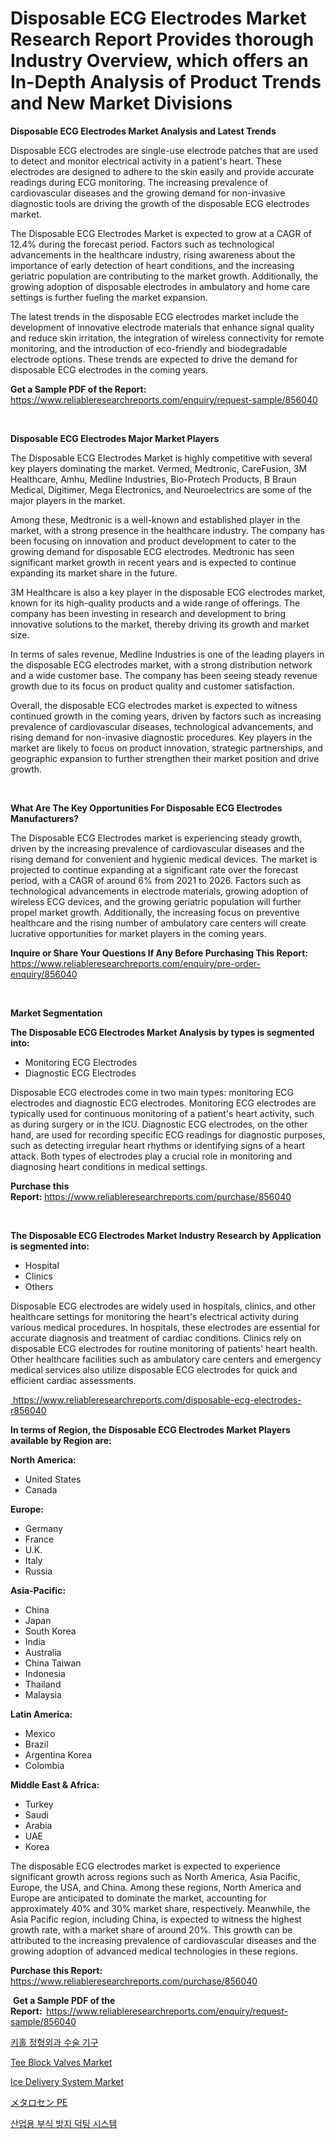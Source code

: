 <p><h1>Disposable ECG Electrodes Market Research Report Provides thorough Industry Overview, which offers an In-Depth Analysis of Product Trends and New Market Divisions</h1></p><p><strong>Disposable ECG Electrodes Market Analysis and Latest Trends</strong></p>
<p><p>Disposable ECG electrodes are single-use electrode patches that are used to detect and monitor electrical activity in a patient's heart. These electrodes are designed to adhere to the skin easily and provide accurate readings during ECG monitoring. The increasing prevalence of cardiovascular diseases and the growing demand for non-invasive diagnostic tools are driving the growth of the disposable ECG electrodes market.</p><p>The Disposable ECG Electrodes Market is expected to grow at a CAGR of 12.4% during the forecast period. Factors such as technological advancements in the healthcare industry, rising awareness about the importance of early detection of heart conditions, and the increasing geriatric population are contributing to the market growth. Additionally, the growing adoption of disposable electrodes in ambulatory and home care settings is further fueling the market expansion.</p><p>The latest trends in the disposable ECG electrodes market include the development of innovative electrode materials that enhance signal quality and reduce skin irritation, the integration of wireless connectivity for remote monitoring, and the introduction of eco-friendly and biodegradable electrode options. These trends are expected to drive the demand for disposable ECG electrodes in the coming years.</p></p>
<p><strong>Get a Sample PDF of the Report:&nbsp;</strong> <a href="https://www.reliableresearchreports.com/enquiry/request-sample/856040">https://www.reliableresearchreports.com/enquiry/request-sample/856040</a></p>
<p>&nbsp;</p>
<p><strong>Disposable ECG Electrodes Major Market Players</strong></p>
<p><p>The Disposable ECG Electrodes Market is highly competitive with several key players dominating the market. Vermed, Medtronic, CareFusion, 3M Healthcare, Amhu, Medline Industries, Bio-Protech Products, B Braun Medical, Digitimer, Mega Electronics, and Neuroelectrics are some of the major players in the market.</p><p>Among these, Medtronic is a well-known and established player in the market, with a strong presence in the healthcare industry. The company has been focusing on innovation and product development to cater to the growing demand for disposable ECG electrodes. Medtronic has seen significant market growth in recent years and is expected to continue expanding its market share in the future.</p><p>3M Healthcare is also a key player in the disposable ECG electrodes market, known for its high-quality products and a wide range of offerings. The company has been investing in research and development to bring innovative solutions to the market, thereby driving its growth and market size.</p><p>In terms of sales revenue, Medline Industries is one of the leading players in the disposable ECG electrodes market, with a strong distribution network and a wide customer base. The company has been seeing steady revenue growth due to its focus on product quality and customer satisfaction.</p><p>Overall, the disposable ECG electrodes market is expected to witness continued growth in the coming years, driven by factors such as increasing prevalence of cardiovascular diseases, technological advancements, and rising demand for non-invasive diagnostic procedures. Key players in the market are likely to focus on product innovation, strategic partnerships, and geographic expansion to further strengthen their market position and drive growth.</p></p>
<p>&nbsp;</p>
<p><strong>What Are The Key Opportunities For Disposable ECG Electrodes Manufacturers?</strong></p>
<p><p>The Disposable ECG Electrodes market is experiencing steady growth, driven by the increasing prevalence of cardiovascular diseases and the rising demand for convenient and hygienic medical devices. The market is projected to continue expanding at a significant rate over the forecast period, with a CAGR of around 6% from 2021 to 2026. Factors such as technological advancements in electrode materials, growing adoption of wireless ECG devices, and the growing geriatric population will further propel market growth. Additionally, the increasing focus on preventive healthcare and the rising number of ambulatory care centers will create lucrative opportunities for market players in the coming years.</p></p>
<p><strong>Inquire or Share Your Questions If Any Before Purchasing This Report:</strong> <a href="https://www.reliableresearchreports.com/enquiry/pre-order-enquiry/856040">https://www.reliableresearchreports.com/enquiry/pre-order-enquiry/856040</a></p>
<p>&nbsp;</p>
<p><strong>Market Segmentation</strong></p>
<p><strong>The Disposable ECG Electrodes Market Analysis by types is segmented into:</strong></p>
<p><ul><li>Monitoring ECG Electrodes</li><li>Diagnostic ECG Electrodes</li></ul></p>
<p><p>Disposable ECG electrodes come in two main types: monitoring ECG electrodes and diagnostic ECG electrodes. Monitoring ECG electrodes are typically used for continuous monitoring of a patient's heart activity, such as during surgery or in the ICU. Diagnostic ECG electrodes, on the other hand, are used for recording specific ECG readings for diagnostic purposes, such as detecting irregular heart rhythms or identifying signs of a heart attack. Both types of electrodes play a crucial role in monitoring and diagnosing heart conditions in medical settings.</p></p>
<p><strong>Purchase this Report:&nbsp;</strong><a href="https://www.reliableresearchreports.com/purchase/856040">https://www.reliableresearchreports.com/purchase/856040</a></p>
<p>&nbsp;</p>
<p><strong>The Disposable ECG Electrodes Market Industry Research by Application is segmented into:</strong></p>
<p><ul><li>Hospital</li><li>Clinics</li><li>Others</li></ul></p>
<p><p>Disposable ECG electrodes are widely used in hospitals, clinics, and other healthcare settings for monitoring the heart's electrical activity during various medical procedures. In hospitals, these electrodes are essential for accurate diagnosis and treatment of cardiac conditions. Clinics rely on disposable ECG electrodes for routine monitoring of patients' heart health. Other healthcare facilities such as ambulatory care centers and emergency medical services also utilize disposable ECG electrodes for quick and efficient cardiac assessments.</p></p>
<p><a href="https://www.reliableresearchreports.com/disposable-ecg-electrodes-r856040">&nbsp;https://www.reliableresearchreports.com/disposable-ecg-electrodes-r856040</a></p>
<p><strong>In terms of Region, the Disposable ECG Electrodes Market Players available by Region are:</strong></p>
<p>
    <p> <strong> North America: </strong>
        <ul>
            <li>United States</li>
            <li>Canada</li>
        </ul>
        </p> 
    <p> <strong> Europe: </strong>
        <ul>
            <li>Germany</li>
            <li>France</li>
            <li>U.K.</li>
            <li>Italy</li>
            <li>Russia</li>
        </ul>
        </p> 
    <p> <strong> Asia-Pacific: </strong>
        <ul>
            <li>China</li>
            <li>Japan</li>
            <li>South Korea</li>
            <li>India</li>
            <li>Australia</li>
            <li>China Taiwan</li>
            <li>Indonesia</li>
            <li>Thailand</li>
            <li>Malaysia</li>
        </ul>
        </p> 
    <p> <strong> Latin America: </strong>
        <ul>
            <li>Mexico</li>
            <li>Brazil</li>
            <li>Argentina Korea</li>
            <li>Colombia</li>
        </ul>
        </p> 
    <p> <strong> Middle East & Africa: </strong>
        <ul>
            <li>Turkey</li>
            <li>Saudi</li>
            <li>Arabia</li>
            <li>UAE</li>
            <li>Korea</li>
        </ul>
    </p>
    </p>
<p><p>The disposable ECG electrodes market is expected to experience significant growth across regions such as North America, Asia Pacific, Europe, the USA, and China. Among these regions, North America and Europe are anticipated to dominate the market, accounting for approximately 40% and 30% market share, respectively. Meanwhile, the Asia Pacific region, including China, is expected to witness the highest growth rate, with a market share of around 20%. This growth can be attributed to the increasing prevalence of cardiovascular diseases and the growing adoption of advanced medical technologies in these regions.</p></p>
<p><strong>Purchase this Report: </strong><a href="https://www.reliableresearchreports.com/purchase/856040">https://www.reliableresearchreports.com/purchase/856040</a></p>
<p>&nbsp;<strong>Get a Sample PDF of the Report:&nbsp;&nbsp;</strong><a href="https://www.reliableresearchreports.com/enquiry/request-sample/856040">https://www.reliableresearchreports.com/enquiry/request-sample/856040</a></p>
<p><strong></strong></p>
<p><p><a href="https://github.com/plelbej847484502/Market-Research-Report-List-3/blob/main/8845734180450.md">키홀 정형외과 수술 기구</a></p><p><a href="https://github.com/kimjmgeh81/Market-Research-Report-List-1/blob/main/tee-block-valves-market.md">Tee Block Valves Market</a></p><p><a href="https://github.com/kmtkihkn89/Market-Research-Report-List-1/blob/main/ice-delivery-system-market.md">Ice Delivery System Market</a></p><p><a href="https://github.com/LizaHeller2023/Market-Research-Report-List-1/blob/main/8364203167194.md">メタロセン PE</a></p><p><a href="https://github.com/vseigx30c9a1j/Market-Research-Report-List-3/blob/main/9124579180451.md">산업용 부식 방지 덕팅 시스템</a></p></p>